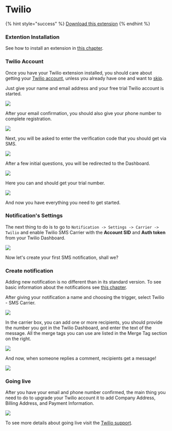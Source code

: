# Twilio

{% hint style="success" %}
[Download this extension](https://bracketspace.com/downloads/notification-twilio/)
{% endhint %}

### Extention Installation

See how to install an extension in [this chapter](installation.md).

### Twilio Account

Once you have your Twilio extension installed, you should care about getting your [Twilio account](https://www.twilio.com/console), unless you already have one and want to [skip](twilio.md#notifications-settings).

Just give your name and email address and your free trial Twilio account is started.

![](../.gitbook/assets/obraz%20%2811%29.png)

After your email confirmation, you should also give your phone number to complete registration.

![](../.gitbook/assets/obraz%20%284%29.png)

Next, you will be asked to enter the verification code that you should get via SMS.  

![](../.gitbook/assets/inkedobraz_li.jpg)

After a few initial questions, you will be redirected to the Dashboard.

![](../.gitbook/assets/obraz%20%285%29.png)

Here you can and should get your trial number.

![](../.gitbook/assets/obraz%20%286%29.png)

And now you have everything you need to get started.

### Notification's Settings

The next thing to do is to go to `Notification -> Settings -> Carrier -> Twilio` and enable Twilio SMS Carrier with the **Account SID** and **Auth token** from your Twilio Dashboard.

![](../.gitbook/assets/obraz%20%289%29.png)

Now let's create your first SMS notification, shall we?

### Create notification

Adding new notification is no different than in its standard version. To see basic information about the notifications see [this chapter](../user-guide/how-to-create-notifications.md#define-new-notification).

After giving your notification a name and choosing the trigger, select Twilio - SMS Carrier.

![](../.gitbook/assets/obraz%20%281%29.png)

In the carrier box, you can add one or more recipients, you should provide the number you got in the Twilio Dashboard, and enter the text of the message. All the merge tags you can use are listed in the Merge Tag section on the right.

![](../.gitbook/assets/obraz%20%287%29.png)

And now, when someone replies a comment, recipients get a message!

![](../.gitbook/assets/twilio_sms.png)

### Going live

After you have your email and phone number confirmed, the main thing you need to do to upgrade your Twilio account it to add Company Address, Billing Address, and Payment Information.

![](../.gitbook/assets/obraz%20%2810%29.png)

To see more details about going live visit the [Twilio support](https://support.twilio.com/hc/en-us/articles/223183208-Upgrading-to-a-paid-Twilio-Account).

